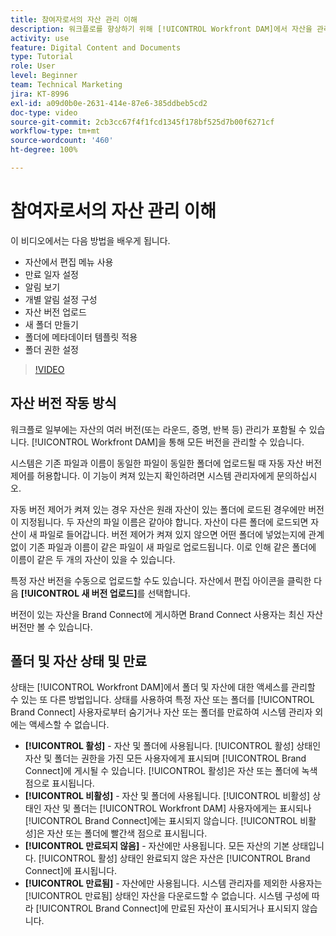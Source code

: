 ```yaml
---
title: 참여자로서의 자산 관리 이해
description: 워크플로를 향상하기 위해 [!UICONTROL Workfront DAM]에서 자산을 관리하는 방법을 알아보십시오.
activity: use
feature: Digital Content and Documents
type: Tutorial
role: User
level: Beginner
team: Technical Marketing
jira: KT-8996
exl-id: a09d0b0e-2631-414e-87e6-385ddbeb5cd2
doc-type: video
source-git-commit: 2cb3cc67f4f1fcd1345f178bf525d7b00f6271cf
workflow-type: tm+mt
source-wordcount: '460'
ht-degree: 100%

---
```


# 참여자로서의 자산 관리 이해

이 비디오에서는 다음 방법을 배우게 됩니다.

* 자산에서 편집 메뉴 사용
* 만료 일자 설정
* 알림 보기
* 개별 알림 설정 구성
* 자산 버전 업로드
* 새 폴더 만들기
* 폴더에 메타데이터 템플릿 적용
* 폴더 권한 설정

>[!VIDEO](https://video.tv.adobe.com/v/335256/?quality=12&learn=on)

## 자산 버전 작동 방식

워크플로 일부에는 자산의 여러 버전(또는 라운드, 증명, 반복 등) 관리가 포함될 수 있습니다. [!UICONTROL Workfront DAM]을 통해 모든 버전을 관리할 수 있습니다.

시스템은 기존 파일과 이름이 동일한 파일이 동일한 폴더에 업로드될 때 자동 자산 버전 제어를 허용합니다. 이 기능이 켜져 있는지 확인하려면 시스템 관리자에게 문의하십시오.

자동 버전 제어가 켜져 있는 경우 자산은 원래 자산이 있는 폴더에 로드된 경우에만 버전이 지정됩니다. 두 자산의 파일 이름은 같아야 합니다. 자산이 다른 폴더에 로드되면 자산이 새 파일로 들어갑니다.
버전 제어가 켜져 있지 않으면 어떤 폴더에 넣었는지에 관계없이 기존 파일과 이름이 같은 파일이 새 파일로 업로드됩니다. 이로 인해 같은 폴더에 이름이 같은 두 개의 자산이 있을 수 있습니다.

특정 자산 버전을 수동으로 업로드할 수도 있습니다. 자산에서 편집 아이콘을 클릭한 다음 **[!UICONTROL 새 버전 업로드]**&#x200B;를 선택합니다.

버전이 있는 자산을 Brand Connect에 게시하면 Brand Connect 사용자는 최신 자산 버전만 볼 수 있습니다.

## 폴더 및 자산 상태 및 만료

상태는 [!UICONTROL Workfront DAM]에서 폴더 및 자산에 대한 액세스를 관리할 수 있는 또 다른 방법입니다. 상태를 사용하여 특정 자산 또는 폴더를 [!UICONTROL Brand Connect] 사용자로부터 숨기거나 자산 또는 폴더를 만료하여 시스템 관리자 외에는 액세스할 수 없습니다.

* **[!UICONTROL 활성]** - 자산 및 폴더에 사용됩니다. [!UICONTROL 활성] 상태인 자산 및 폴더는 권한을 가진 모든 사용자에게 표시되며 [!UICONTROL Brand Connect]에 게시될 수 있습니다. [!UICONTROL 활성]은 자산 또는 폴더에 녹색 점으로 표시됩니다.
* **[!UICONTROL 비활성]** - 자산 및 폴더에 사용됩니다. [!UICONTROL 비활성] 상태인 자산 및 폴더는 [!UICONTROL Workfront DAM] 사용자에게는 표시되나 [!UICONTROL Brand Connect]에는 표시되지 않습니다. [!UICONTROL 비활성]은 자산 또는 폴더에 빨간색 점으로 표시됩니다.
* **[!UICONTROL 만료되지 않음]** - 자산에만 사용됩니다. 모든 자산의 기본 상태입니다. [!UICONTROL 활성] 상태인 완료되지 않은 자산은 [!UICONTROL Brand Connect]에 표시됩니다.
* **[!UICONTROL 만료됨]** - 자산에만 사용됩니다. 시스템 관리자를 제외한 사용자는 [!UICONTROL 만료됨] 상태인 자산을 다운로드할 수 없습니다. 시스템 구성에 따라 [!UICONTROL Brand Connect]에 만료된 자산이 표시되거나 표시되지 않습니다.
